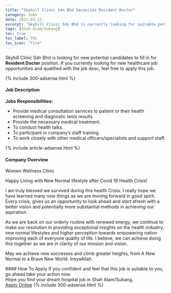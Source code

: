 ```yaml
---
title: "Skyhill Clinic Sdn Bhd Vacancies Resident Doctor" 
category: Jobs 
date: 2021-03-23 
excerpt: "Skyhill Clinic Sdn Bhd is currently looking for suitable person to fill in the Resident Doctor which positioned at Shah Alam/Subang" 
tags: [Shah Alam/Subang] 
toc: true 
toc_label: TOC 
toc_icon: "fire" 
--- 
```


<p>Skyhill Clinic Sdn Bhd is looking for new potential candidates to fill in for <b>Resident Doctor</b> position. If you currently looking for new healthcare job opportunities and qualified with the job desc, feel free to apply this job.
</p>{% include 300-adsense.html %} 
<div><div><h4>Job Description</h4></div><div><div><span><div><p><strong>Jobs Responsibilities:</strong></p><ul><li>Provide medical consultation services to patient or their health screening and diagnostic tests results</li><li>Provide the necessary medical treatment.</li><li>To conduct health talks.</li><li>To participant in company&#8217;s staff training.</li><li>To work closely with other medical officers/specialists and support staff.</li></ul></div></span></div></div></div> 
{% include article-adsense.html %} 
<div><div><h4>Company Overview</h4></div><div><div><span><div><p>Women Wellness Clinic</p><p>Happy Living with New Normal lifestyle after Covid 19 Health Crisis!</p><p>I am truly blessed we survived during this health Crisis. I really hope we have learned many new things as we are moving forward in good spirit. Every crisis, gives us an opportunity to look ahead and start afresh with a better vision and potentially more substantial methods in achieving our aspiration.</p><p>As we are back on our orderly routine with renewed energy, we continue to make our resolution in providing exceptional insights on the health industry, new normal lifestyles and higher perception towards empowering&#160;nation improving each of everyone quality of life. I believe, we can achieve doing this together as we are in clarity of our mission and vision.</p><p>May we achieve new successes and climb greater heights, from A New Normal to a Brave New World. InsyaAllah.</p></div></span></div></div></div> 
#### How To Apply 
If you confident and feel that this job is suitable to you, go ahead take your action now. <br/> 
Hope you find your dream hospital job in Shah Alam/Subang. <br/> 
<a href="https://www.jobstreet.com.my/en/job/resident-doctor-1027626108?jobId=jobstreet-my-job-1027626108" class="btn btn--warning" target="_blank" rel="nofollow noopenner">Apply Online</a> 
{% include 300-adsense.html %} 
